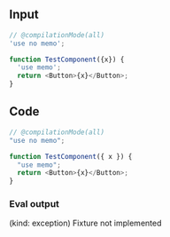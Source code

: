 
## Input

```javascript
// @compilationMode(all)
'use no memo';

function TestComponent({x}) {
  'use memo';
  return <Button>{x}</Button>;
}

```

## Code

```javascript
// @compilationMode(all)
"use no memo";

function TestComponent({ x }) {
  "use memo";
  return <Button>{x}</Button>;
}

```
      
### Eval output
(kind: exception) Fixture not implemented